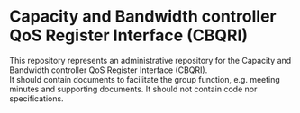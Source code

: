
# Capacity and Bandwidth controller QoS Register Interface (CBQRI)

This repository represents an administrative repository for the Capacity and Bandwidth controller QoS Register Interface (CBQRI).  
It should contain documents to facilitate the group function, e.g. meeting minutes and supporting documents.
It should not contain code nor specifications.

